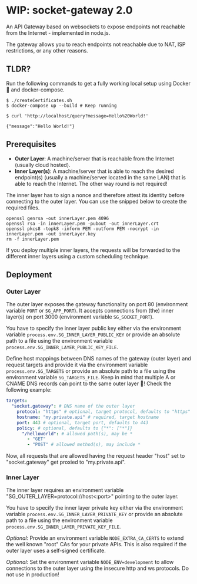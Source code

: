 # WIP: socket-gateway 2.0

An API Gateway based on websockets to expose endpoints not reachable from the Internet - implemented in node.js.

The gateway allows you to reach endpoints not reachable due to NAT, ISP restrictions, or any other reasons.

## TLDR?

Run the following commands to get a fully working local setup using Docker 🐳 and docker-compose.

```shell
$ ./createCertificates.sh
$ docker-compose up --build # Keep running
```

```shell
$ curl 'http://localhost/query?message=Hello%20World!'

{"message":"Hello World!"}
```

## Prerequisites

* **Outer Layer**: A machine/server that is reachable from the Internet (usually cloud hosted).
* **Inner Layer(s)**: A machine/server that is able to reach the desired endpoint(s) (usually a machine/server located in the same LAN) that is able to reach the Internet. The other way round is not required!

The inner layer has to sign a nonce and therefore attest its identity before connecting to the outer layer. You can use the snipped below to create the required files.

```shell
openssl genrsa -out innerLayer.pem 4096
openssl rsa -in innerLayer.pem -pubout -out innerLayer.crt
openssl pkcs8 -topk8 -inform PEM -outform PEM -nocrypt -in innerLayer.pem -out innerLayer.key
rm -f innerLayer.pem
```

If you deploy multiple inner layers, the requests will be forwarded to the different inner layers using a custom scheduling technique.

## Deployment

### Outer Layer

The outer layer exposes the gateway functionality on port 80 (environment variable `PORT` or `SG_APP_PORT`). It accepts connections from (the) inner layer(s) on port 3000 (environment variable `SG_SOCKET_PORT`).

You have to specify the inner layer public key either via the environment variable `process.env.SG_INNER_LAYER_PUBLIC_KEY` or provide an absolute path to a file using the environment variable `process.env.SG_INNER_LAYER_PUBLIC_KEY_FILE`.

Define host mappings between DNS names of the gateway (outer layer) and request targets and provide it via the environment variable `process.env.SG_TARGETS` or provide an absolute path to a file using the environment variable `SG_TARGETS_FILE`. Keep in mind that multiple A or CNAME DNS records can point to the same outer layer 🥳! Check the following example:

```yaml
targets:
  "socket.gateway": # DNS name of the outer layer
    protocol: "https" # optional, target protocol, defaults to "https"
    hostname: "my.private.api" # required, target hostname
    port: 443 # optional, target port, defaults to 443
    policy: # optional, defaults to {"*": ["*"]}
      "/helloworld": # allowed path(s), may be *
        - "GET"
        - "POST" # allowed method(s), may include *
```

Now, all requests that are allowed having the request header "host" set to "socket.gateway" get proxied to "my.private.api".

### Inner Layer

The inner layer requires an environment variable "SG_OUTER_LAYER=protocol://host<:port>" pointing to the outer layer. 

You have to specify the inner layer private key either via the environment variable `process.env.SG_INNER_LAYER_PRIVATE_KEY` or provide an absolute path to a file using the environment variable `process.env.SG_INNER_LAYER_PRIVATE_KEY_FILE`.

*Optional*: Provide an environment variable `NODE_EXTRA_CA_CERTS` to extend the well known "root" CAs for your private APIs. This is also required if the outer layer uses a self-signed certificate.

*Optional*: Set the environment variable `NODE_ENV=development` to allow connections to the outer layer using the insecure http and ws protocols. Do not use in production!

